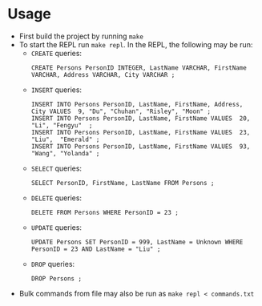 # Usage
- First build the project by running `make`
- To start the REPL run `make repl`. In the REPL, the following may be run:
  + `CREATE` queries:
    ```
    CREATE Persons PersonID INTEGER, LastName VARCHAR, FirstName VARCHAR, Address VARCHAR, City VARCHAR ;
    ```
  + `INSERT` queries:
    ```
    INSERT INTO Persons PersonID, LastName, FirstName, Address, City VALUES  9, "Du", "Chuhan", "Risley", "Moon" ;
    INSERT INTO Persons PersonID, LastName, FirstName VALUES  20, "Li", "Fengyu"  ;
    INSERT INTO Persons PersonID, LastName, FirstName VALUES  23, "Liu",  "Emerald" ;
    INSERT INTO Persons PersonID, LastName, FirstName VALUES  93,  "Wang", "Yolanda" ;
    ```
  + `SELECT` queries:
    ```
    SELECT PersonID, FirstName, LastName FROM Persons ;
    ```
  + `DELETE` queries:
    ```
    DELETE FROM Persons WHERE PersonID = 23 ;
    ```
  + `UPDATE` queries:
    ```
    UPDATE Persons SET PersonID = 999, LastName = Unknown WHERE PersonID = 23 AND LastName = "Liu" ;
    ```
  + `DROP` queries:
    ```
    DROP Persons ;
    ```
- Bulk commands from file may also be run as `make repl < commands.txt`
